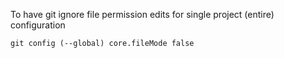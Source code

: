 To have git ignore file permission edits for single project (entire) configuration
```
git config (--global) core.fileMode false
```
